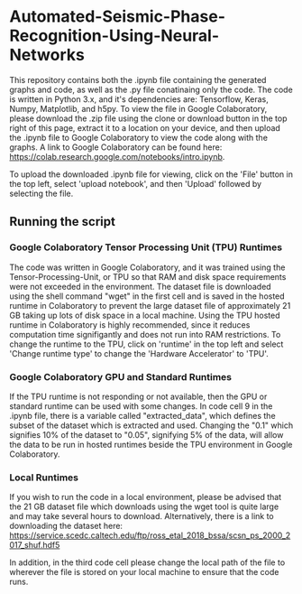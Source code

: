 # Automated-Seismic-Phase-Recognition-Using-Neural-Networks
This repository contains both the .ipynb file containing the generated graphs and code, as well as the .py file conatinaing only the code. The code is written in Python 3.x, and it's dependencies are: Tensorflow, Keras, Numpy, Matplotlib, and h5py.
To view the file in Google Colaboratory, please download the .zip file using the clone or download button in the top right of this page, extract it to a location on your device, and then upload the .ipynb file to Google Colaboratory to view the code along with the graphs. A link to Google Colaboratory can be found here: https://colab.research.google.com/notebooks/intro.ipynb. 

To upload the downloaded .ipynb file for viewing, click on the 'File' button in the top left, select 'upload notebook', and then 'Upload' followed by selecting the file.

## Running the script
### Google Colaboratory Tensor Processing Unit (TPU) Runtimes
The code was written in Google Colaboratory, and it was trained using the Tensor-Processing-Unit, or TPU so that RAM and disk space requirements were not exceeded in the environment. The dataset file is downloaded using the shell command "wget" in the first cell and is saved in the hosted runtime in Colaboratory to prevent the large dataset file of approximately 21 GB taking up lots of disk space in a local machine. Using the TPU hosted runtime in Colaboratory is highly recommended, since it reduces computation time signifigantly and does not run into RAM restrictions. To change the runtime to the TPU, click on 'runtime' in the top left and select 'Change runtime type' to change the 'Hardware Accelerator' to 'TPU'.

### Google Colaboratory GPU and Standard Runtimes
If the TPU runtime is not responding or not available, then the GPU or standard runtime can be used with some changes. In code cell 9 in the .ipynb file, there is a variable called "extracted_data", which defines the subset of the dataset which is extracted and used. Changing the "0.1" which signifies 10% of the dataset to "0.05", signifying 5% of the data, will allow the data to be run in hosted runtimes beside the TPU environment in Google Colaboratory.

### Local Runtimes
If you wish to run the code in a local environment, please be advised that the 21 GB dataset file which downloads using the wget tool is quite large and may take several hours to download. Alternatively, there is a link to downloading the dataset here:
https://service.scedc.caltech.edu/ftp/ross_etal_2018_bssa/scsn_ps_2000_2017_shuf.hdf5

In addition, in the third code cell please change the local path of the file to wherever the file is stored on your local machine to ensure that the code runs.
